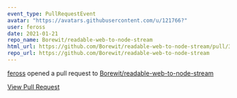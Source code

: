 ```yaml
---
event_type: PullRequestEvent
avatar: "https://avatars.githubusercontent.com/u/121766?"
user: feross
date: 2021-01-21
repo_name: Borewit/readable-web-to-node-stream
html_url: https://github.com/Borewit/readable-web-to-node-stream/pull/345
repo_url: https://github.com/Borewit/readable-web-to-node-stream
---
```


<a href='https://github.com/feross' target='_blank'>feross</a> opened a pull request to <a href='https://github.com/Borewit/readable-web-to-node-stream' target='_blank'>Borewit/readable-web-to-node-stream</a>

<a href='https://github.com/Borewit/readable-web-to-node-stream/pull/345' target='_blank'>View Pull Request</a>